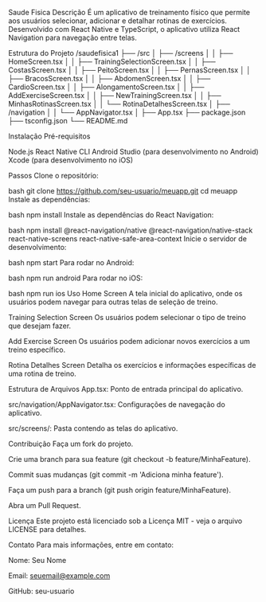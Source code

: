 Saude Fisica
Descrição
É um aplicativo de treinamento físico que permite aos usuários selecionar, adicionar e detalhar rotinas de exercícios. Desenvolvido com React Native e TypeScript, o aplicativo utiliza React Navigation para navegação entre telas.

Estrutura do Projeto
/saudefisica1
  ├── /src
  │   ├── /screens
  │   │   ├── HomeScreen.tsx
  │   │   ├── TrainingSelectionScreen.tsx
  │   │   ├── CostasScreen.tsx
  │   │   ├── PeitoScreen.tsx
  │   │   ├── PernasScreen.tsx
  │   │   ├── BracosScreen.tsx
  │   │   ├── AbdomenScreen.tsx
  │   │   ├── CardioScreen.tsx
  │   │   ├── AlongamentoScreen.tsx
  │   │   ├── AddExerciseScreen.tsx
  │   │   ├── NewTrainingScreen.tsx
  │   │   ├── MinhasRotinasScreen.tsx
  │   │   └── RotinaDetalhesScreen.tsx
  │   ├── /navigation
  │   │   └── AppNavigator.tsx
  │   ├── App.tsx
  ├── package.json
  ├── tsconfig.json
  └── README.md

Instalação
Pré-requisitos

Node.js
React Native CLI
Android Studio (para desenvolvimento no Android)
Xcode (para desenvolvimento no iOS)

Passos
Clone o repositório:
    
bash
git clone https://github.com/seu-usuario/meuapp.git
cd meuapp
Instale as dependências:

bash
npm install
Instale as dependências do React Navigation:

bash
npm install @react-navigation/native @react-navigation/native-stack react-native-screens react-native-safe-area-context
Inicie o servidor de desenvolvimento:

bash
npm start
Para rodar no Android:

bash
npm run android
Para rodar no iOS:

bash
npm run ios
Uso
Home Screen
A tela inicial do aplicativo, onde os usuários podem navegar para outras telas de seleção de treino.

Training Selection Screen
Os usuários podem selecionar o tipo de treino que desejam fazer.

Add Exercise Screen
Os usuários podem adicionar novos exercícios a um treino específico.

Rotina Detalhes Screen
Detalha os exercícios e informações específicas de uma rotina de treino.

Estrutura de Arquivos
App.tsx: Ponto de entrada principal do aplicativo.

src/navigation/AppNavigator.tsx: Configurações de navegação do aplicativo.

src/screens/: Pasta contendo as telas do aplicativo.

Contribuição
Faça um fork do projeto.

Crie uma branch para sua feature (git checkout -b feature/MinhaFeature).

Commit suas mudanças (git commit -m 'Adiciona minha feature').

Faça um push para a branch (git push origin feature/MinhaFeature).

Abra um Pull Request.

Licença
Este projeto está licenciado sob a Licença MIT - veja o arquivo LICENSE para detalhes.

Contato
Para mais informações, entre em contato:

Nome: Seu Nome

Email: seuemail@example.com

GitHub: seu-usuario

